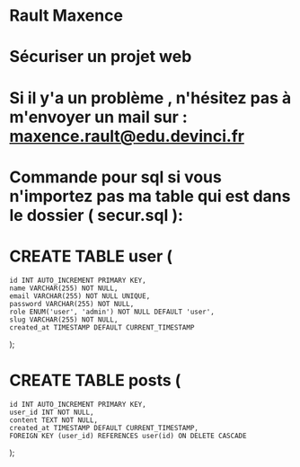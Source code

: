 # Rault Maxence 

# Sécuriser un projet web 

# Si il y'a un problème , n'hésitez pas à m'envoyer un mail sur : maxence.rault@edu.devinci.fr 

# Commande pour sql si vous n'importez pas ma table qui est dans le dossier ( secur.sql ): 

# CREATE TABLE user (
    id INT AUTO_INCREMENT PRIMARY KEY,
    name VARCHAR(255) NOT NULL,
    email VARCHAR(255) NOT NULL UNIQUE,
    password VARCHAR(255) NOT NULL,
    role ENUM('user', 'admin') NOT NULL DEFAULT 'user',
    slug VARCHAR(255) NOT NULL,
    created_at TIMESTAMP DEFAULT CURRENT_TIMESTAMP
);


# CREATE TABLE posts (
    id INT AUTO_INCREMENT PRIMARY KEY,
    user_id INT NOT NULL,
    content TEXT NOT NULL,
    created_at TIMESTAMP DEFAULT CURRENT_TIMESTAMP,
    FOREIGN KEY (user_id) REFERENCES user(id) ON DELETE CASCADE
);

